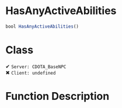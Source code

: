 # HasAnyActiveAbilities
```js	
bool HasAnyActiveAbilities()
```
# Class
✔ `Server: CDOTA_BaseNPC`  
✖ `Client: undefined`  

# Function Description

